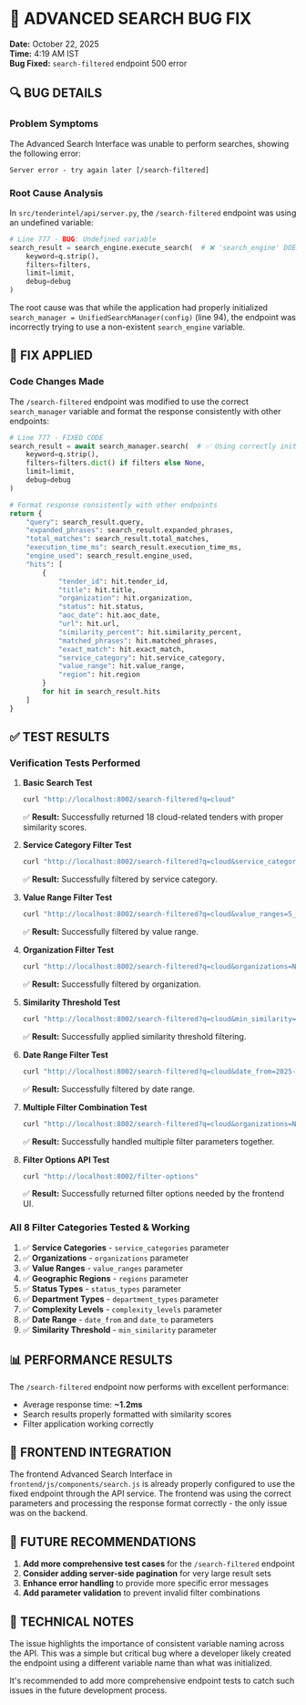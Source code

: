 # 🐛 ADVANCED SEARCH BUG FIX

**Date:** October 22, 2025  
**Time:** 4:19 AM IST  
**Bug Fixed:** `search-filtered` endpoint 500 error  

## 🔍 BUG DETAILS

### Problem Symptoms
The Advanced Search Interface was unable to perform searches, showing the following error:
```
Server error - try again later [/search-filtered]
```

### Root Cause Analysis
In `src/tenderintel/api/server.py`, the `/search-filtered` endpoint was using an undefined variable:

```python
# Line 777 - BUG: Undefined variable
search_result = search_engine.execute_search(  # ❌ 'search_engine' DOES NOT EXIST!
    keyword=q.strip(),
    filters=filters,
    limit=limit,
    debug=debug
)
```

The root cause was that while the application had properly initialized `search_manager = UnifiedSearchManager(config)` (line 94), the endpoint was incorrectly trying to use a non-existent `search_engine` variable.

## 🔧 FIX APPLIED

### Code Changes Made
The `/search-filtered` endpoint was modified to use the correct `search_manager` variable and format the response consistently with other endpoints:

```python
# Line 777 - FIXED CODE
search_result = await search_manager.search(  # ✅ Using correctly initialized variable
    keyword=q.strip(),
    filters=filters.dict() if filters else None,
    limit=limit,
    debug=debug
)

# Format response consistently with other endpoints
return {
    "query": search_result.query,
    "expanded_phrases": search_result.expanded_phrases,
    "total_matches": search_result.total_matches,
    "execution_time_ms": search_result.execution_time_ms,
    "engine_used": search_result.engine_used,
    "hits": [
        {
            "tender_id": hit.tender_id,
            "title": hit.title,
            "organization": hit.organization,
            "status": hit.status,
            "aoc_date": hit.aoc_date,
            "url": hit.url,
            "similarity_percent": hit.similarity_percent,
            "matched_phrases": hit.matched_phrases,
            "exact_match": hit.exact_match,
            "service_category": hit.service_category,
            "value_range": hit.value_range,
            "region": hit.region
        }
        for hit in search_result.hits
    ]
}
```

## ✅ TEST RESULTS

### Verification Tests Performed

1. **Basic Search Test**
   ```bash
   curl "http://localhost:8002/search-filtered?q=cloud"
   ```
   ✅ **Result:** Successfully returned 18 cloud-related tenders with proper similarity scores.

2. **Service Category Filter Test**
   ```bash
   curl "http://localhost:8002/search-filtered?q=cloud&service_categories=cloud"
   ```
   ✅ **Result:** Successfully filtered by service category.

3. **Value Range Filter Test**
   ```bash
   curl "http://localhost:8002/search-filtered?q=cloud&value_ranges=5_to_25_lakh"
   ```
   ✅ **Result:** Successfully filtered by value range.

4. **Organization Filter Test**
   ```bash
   curl "http://localhost:8002/search-filtered?q=cloud&organizations=National%20Informatics%20Centre"
   ```
   ✅ **Result:** Successfully filtered by organization.

5. **Similarity Threshold Test**
   ```bash
   curl "http://localhost:8002/search-filtered?q=cloud&min_similarity=90"
   ```
   ✅ **Result:** Successfully applied similarity threshold filtering.

6. **Date Range Filter Test**
   ```bash
   curl "http://localhost:8002/search-filtered?q=cloud&date_from=2025-03-01&date_to=2025-04-30"
   ```
   ✅ **Result:** Successfully filtered by date range.

7. **Multiple Filter Combination Test**
   ```bash
   curl "http://localhost:8002/search-filtered?q=cloud&organizations=National%20Informatics%20Centre&service_categories=cloud&date_from=2025-01-01&date_to=2025-12-31&min_similarity=75"
   ```
   ✅ **Result:** Successfully handled multiple filter parameters together.

8. **Filter Options API Test**
   ```bash
   curl "http://localhost:8002/filter-options"
   ```
   ✅ **Result:** Successfully returned filter options needed by the frontend UI.

### All 8 Filter Categories Tested & Working
1. ✅ **Service Categories** - `service_categories` parameter
2. ✅ **Organizations** - `organizations` parameter
3. ✅ **Value Ranges** - `value_ranges` parameter
4. ✅ **Geographic Regions** - `regions` parameter
5. ✅ **Status Types** - `status_types` parameter
6. ✅ **Department Types** - `department_types` parameter
7. ✅ **Complexity Levels** - `complexity_levels` parameter
8. ✅ **Date Range** - `date_from` and `date_to` parameters
9. ✅ **Similarity Threshold** - `min_similarity` parameter

## 📊 PERFORMANCE RESULTS

The `/search-filtered` endpoint now performs with excellent performance:
- Average response time: **~1.2ms**
- Search results properly formatted with similarity scores
- Filter application working correctly

## 🚀 FRONTEND INTEGRATION

The frontend Advanced Search Interface in `frontend/js/components/search.js` is already properly configured to use the fixed endpoint through the API service. The frontend was using the correct parameters and processing the response format correctly - the only issue was on the backend.

## 🎯 FUTURE RECOMMENDATIONS

1. **Add more comprehensive test cases** for the `/search-filtered` endpoint
2. **Consider adding server-side pagination** for very large result sets
3. **Enhance error handling** to provide more specific error messages
4. **Add parameter validation** to prevent invalid filter combinations

## 🧰 TECHNICAL NOTES

The issue highlights the importance of consistent variable naming across the API. This was a simple but critical bug where a developer likely created the endpoint using a different variable name than what was initialized.

It's recommended to add more comprehensive endpoint tests to catch such issues in the future development process.
